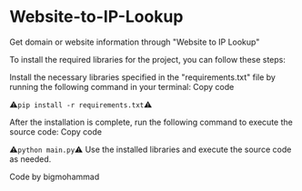 # Website-to-IP-Lookup
Get domain or website information through "Website to IP Lookup"




To install the required libraries for the project, you can follow these steps:

Install the necessary libraries specified in the "requirements.txt" file by running the following command in your terminal:
Copy code

⚠️`pip install -r requirements.txt`⚠️


After the installation is complete, run the following command to execute the source code:
Copy code

⚠️`python main.py`⚠️
Use the installed libraries and execute the source code as needed.

Code by bigmohammad
